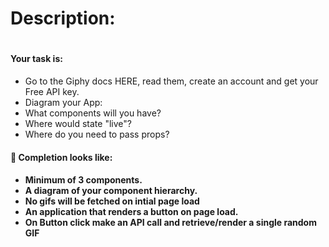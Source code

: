 <h1> Description: <h1>
<h4> Your task is: </h4>

<ul>
<li> Go to the Giphy docs HERE, read them, create an account and get your Free API key. </li>
<li> Diagram your App: </li>
<li>What components will you have?</li>
<li>Where would state "live"?</li>
<li>Where do you need to pass props?</li>
</ul>

<h4> 🚀 Completion looks like: <h4>

<ul>
<li>Minimum of 3 components.</li>
<li>A diagram of your component hierarchy.</li>
<li>No gifs will be fetched on intial page load</li>
<li>An application that renders a button on page load.</li>
<li>On Button click make an API call and retrieve/render a single random GIF</li>
</ul>